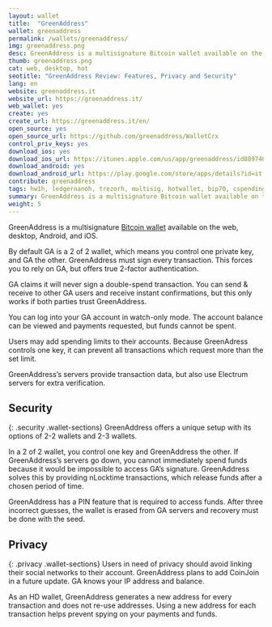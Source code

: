 ```yaml
---
layout: wallet
title:  "GreenAddress"
wallet: greenaddress
permalink: /wallets/greenaddress/
img: greenaddress.png
desc: GreenAddress is a multisignature Bitcoin wallet available on the web, desktop, Android, and iOS. 
thumb: greenaddress.png
cat: web, desktop, hot
seotitle: "GreenAddress Review: Features, Privacy and Security"
lang: en
website: greenaddress.it
website_url: https://greenaddress.it/
web_wallet: yes
create: yes
create_url: https://greenaddress.it/en/
open_source: yes
open_source_url: https://github.com/greenaddress/WalletCrx
control_priv_keys: yes
download_ios: yes
download_ios_url: https://itunes.apple.com/us/app/greenaddress/id889740745?mt=8#
download_android: yes
download_android_url: https://play.google.com/store/apps/details?id=it.greenaddress.cordova
contribute: greenaddress
tags: hw1h, ledgernanoh, trezorh, multisig, hotwallet, bip70, cspending, bip44, bip39, bip32, web
summary: GreenAddress is a multisignature Bitcoin wallet available on the web, desktop, Android, and iOS. GreenAddress is compatible with hardware wallets like TREZOR, Ledger Nano, and the HW.1. 
weight: 5
---
```


GreenAddress is a multisignature [Bitcoin wallet](/wallets/) available on the web, desktop, Android, and iOS.

By default GA is a 2 of 2 wallet, which means you control one private key, and GA the other. GreenAddress must sign every transaction. This forces you to rely on GA, but offers true 2-factor authentication.

GA claims it will never sign a double-spend transaction. You can send & receive to other GA users and receive instant confirmations, but this only works if both parties trust GreenAddress.

You can log into your GA account in watch-only mode. The account balance can be viewed and payments requested, but funds cannot be spent.

Users may add spending limits to their accounts. Because GreenAdress controls one key, it can prevent all transactions which request more than the set limit.

GreenAddress’s servers provide transaction data, but also use Electrum servers for extra verification.

## Security
{: .security .wallet-sections}
GreenAddress offers a unique setup with its options of 2-2 wallets and 2-3 wallets.

In a 2 of 2 wallet, you control one key and GreenAddress the other. If GreenAddress’s servers go down, you cannot immediately spend funds because it would be impossible to access GA’s signature. GreenAddress solves this by providing nLocktime transactions, which release funds after a chosen period of time.

GreenAddress has a PIN feature that is required to access funds. After three incorrect guesses, the wallet is erased from GA servers and recovery must be done with the seed.

## Privacy
{: .privacy .wallet-sections}
Users in need of privacy should avoid linking their social networks to their account. GreenAddress plans to add CoinJoin in a future update. GA knows your IP address and balance.

As an HD wallet, GreenAddress generates a new address for every transaction and does not re-use addresses. Using a new address for each transaction helps prevent spying on your payments and funds.